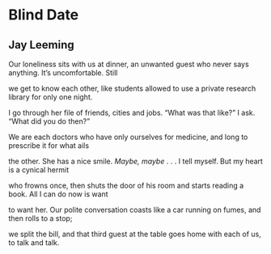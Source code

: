 # Blind Date
## Jay Leeming
Our loneliness sits with us at dinner, an unwanted guest
who never says anything. It’s uncomfortable. Still

we get to know each other, like students allowed
to use a private research library for only one night.

I go through her file of friends, cities and jobs.
“What was that like?” I ask. “What did you do then?”

We are each doctors who have only ourselves
for medicine, and long to prescribe it for what ails

the other. She has a nice smile. _Maybe, maybe_ . . .
I tell myself. But my heart is a cynical hermit

who frowns once, then shuts the door of his room
and starts reading a book. All I can do now is want

to want her. Our polite conversation coasts
like a car running on fumes, and then rolls to a stop;

we split the bill, and that third guest at the table
goes home with each of us, to talk and talk.